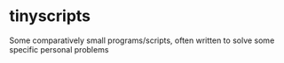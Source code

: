 # tinyscripts

Some comparatively small programs/scripts, often written to solve some specific personal problems
